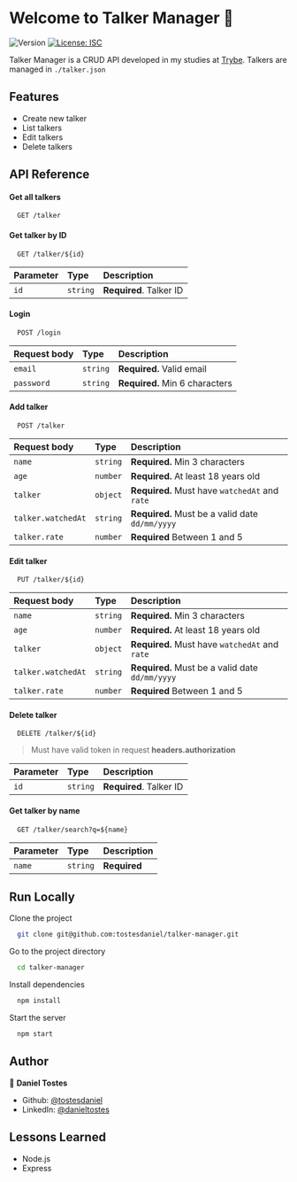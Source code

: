 # Welcome to Talker Manager 👋

</h1>
<p>
  <img alt="Version" src="https://img.shields.io/badge/version-1.0.0-blue.svg?cacheSeconds=2592000" />
  <a href="#" target="_blank">
    <img alt="License: ISC" src="https://img.shields.io/badge/License-ISC-yellow.svg" />
  </a>
</p>

Talker Manager is a CRUD API developed in my studies at [Trybe](https://www.betrybe.com/). Talkers are managed in `./talker.json`

## Features

- Create new talker
- List talkers
- Edit talkers
- Delete talkers

## API Reference

#### Get all talkers

```http
  GET /talker
```

#### Get talker by ID

```http
  GET /talker/${id}
```

| Parameter | Type     | Description             |
| :-------- | :------- | :---------------------- |
| `id`      | `string` | **Required**. Talker ID |

#### Login

```http
  POST /login
```

| Request body | Type     | Description                    |
| :----------- | :------- | :----------------------------- |
| `email`      | `string` | **Required.** Valid email      |
| `password`   | `string` | **Required.** Min 6 characters |

#### Add talker

```http
  POST /talker
```

| Request body       | Type     | Description                                     |
| :----------------- | :------- | :---------------------------------------------- |
| `name`             | `string` | **Required.** Min 3 characters                  |
| `age`              | `number` | **Required.** At least 18 years old             |
| `talker`           | `object` | **Required.** Must have `watchedAt` and `rate`  |
| `talker.watchedAt` | `string` | **Required.** Must be a valid date `dd/mm/yyyy` |
| `talker.rate`      | `number` | **Required** Between 1 and 5                    |

#### Edit talker

```http
  PUT /talker/${id}
```

| Request body       | Type     | Description                                     |
| :----------------- | :------- | :---------------------------------------------- |
| `name`             | `string` | **Required.** Min 3 characters                  |
| `age`              | `number` | **Required.** At least 18 years old             |
| `talker`           | `object` | **Required.** Must have `watchedAt` and `rate`  |
| `talker.watchedAt` | `string` | **Required.** Must be a valid date `dd/mm/yyyy` |
| `talker.rate`      | `number` | **Required** Between 1 and 5                    |

#### Delete talker

```http
  DELETE /talker/${id}
```

> Must have valid token in request **headers.authorization**

| Parameter | Type     | Description             |
| :-------- | :------- | :---------------------- |
| `id`      | `string` | **Required**. Talker ID |

#### Get talker by name

```http
  GET /talker/search?q=${name}
```

| Parameter | Type     | Description  |
| :-------- | :------- | :----------- |
| `name`    | `string` | **Required** |

## Run Locally

Clone the project

```bash
  git clone git@github.com:tostesdaniel/talker-manager.git
```

Go to the project directory

```bash
  cd talker-manager
```

Install dependencies

```bash
  npm install
```

Start the server

```bash
  npm start
```

## Author

👤 **Daniel Tostes**

- Github: [@tostesdaniel](https://github.com/tostesdaniel)
- LinkedIn: [@danieltostes](https://linkedin.com/in/danieltostes)

## Lessons Learned

- Node.js
- Express
